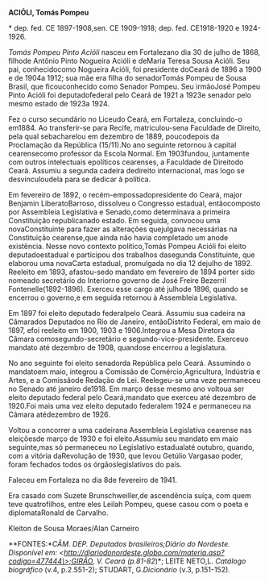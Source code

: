 **ACIÓLI, Tomás Pompeu**

\* dep. fed. CE 1897-1908,sen. CE 1909-1918; dep. fed. CE1918-1920 e
1924-1926.

*Tomás Pompeu Pinto Acióli* nasceu em Fortalezano dia 30 de julho de
1868, filhode Antônio Pinto Nogueira Acióli e deMaria Teresa Sousa
Acióli. Seu pai, conhecidocomo Nogueira Acióli, foi presidente doCeará
de 1896 a 1900 e de 1904a 1912; sua mãe era filha do senadorTomás Pompeu
de Sousa Brasil, que ficouconhecido como Senador Pompeu. Seu irmãoJosé
Pompeu Pinto Acióli foi deputadofederal pelo Ceará de 1921 a 1923e
senador pelo mesmo estado de 1923a 1924.

Fez o curso secundário no Liceudo Ceará, em Fortaleza, concluindo-o
em1884. Ao transferir-se para Recife, matriculou-sena Faculdade de
Direito, pela qual sebacharelou em dezembro de 1889, poucodepois da
Proclamação da República (15/11).No ano seguinte retornou à capital
cearensecomo professor da Escola Normal. Em 1903fundou, juntamente com
outros intelectuais epolíticos cearenses, a Faculdade de Direitodo
Ceará. Assumiu a segunda cadeira dedireito internacional, mas logo se
desvinculoudela para se dedicar à política.

Em fevereiro de 1892, o recém-empossadopresidente do Ceará, major
Benjamin LiberatoBarroso, dissolveu o Congresso estadual, entãocomposto
por Assembleia Legislativa e Senado,como determinava a primeira
Constituição republicanado estado. Em seguida, convocou uma
novaConstituinte para fazer as alterações quejulgava necessárias na
Constituição cearense,que ainda não havia completado um anode
existência. Nesse novo contexto político,Tomás Pompeu Acióli foi eleito
deputadoestadual e participou dos trabalhos dasegunda Constituinte, que
elaborou uma novaCarta estadual, promulgada no dia 12 dejulho de 1892.
Reeleito em 1893, afastou-sedo mandato em fevereiro de 1894 porter sido
nomeado secretário do Interiorno governo de José Freire Bezerril
Fontenelle(1892-1896). Exerceu esse cargo até julhode 1896, quando se
encerrou o governo,e em seguida retornou à Assembleia Legislativa.

Em 1897 foi eleito deputado federalpelo Ceará. Assumiu sua cadeira na
Câmarados Deputados no Rio de Janeiro, entãoDistrito Federal, em maio de
1897, efoi reeleito em 1900, 1903 e 1906.Integrou a Mesa Diretora da
Câmara comosegundo-secretário e segundo-vice-presidente. Exerceuo
mandato até dezembro de 1908, quandose encerrou a legislatura.

No ano seguinte foi eleito senadorda República pelo Ceará. Assumindo o
mandatoem maio, integrou a Comissão de Comércio,Agricultura, Indústria e
Artes, e a Comissãode Redação de Lei. Reelegeu-se uma veze permaneceu no
Senado até janeiro de1918. Em março desse mesmo ano voltoua ser eleito
deputado federal pelo Ceará,mandato que exerceu até dezembro de 1920.Foi
mais uma vez eleito deputado federalem 1924 e permaneceu na Câmara
atédezembro de 1926.

Voltou a concorrer a uma cadeirana Assembleia Legislativa cearense nas
eleiçõesde março de 1930 e foi eleito.Assumiu seu mandato em maio
seguinte,mas só permaneceu no Legislativo estadualaté outubro, quando,
com a vitória daRevolução de 1930, que levou Getúlio Vargasao poder,
foram fechados todos os órgãoslegislativos do país.

Faleceu em Fortaleza no dia 8de fevereiro de 1941.

Era casado com Suzete Brunschweiller,de ascendência suíça, com quem teve
quatrofilhos, entre eles Leilah Pompeu, quese casou com o poeta e
diplomataRonald de Carvalho.

Kleiton de Sousa Moraes/Alan Carneiro

**FONTES:**CÂM. DEP. *Deputados brasileiros*;*Diário do Nordeste*.
Disponível em:
\<http://diariodonordeste.globo.com/materia.asp?codigo=477444\>;GIRÃO,
V. *Ceará* (p.81-82*)*; LEITE NETO,L. *Catálogo biográfico* (v.4,
p.2.551-2); STUDART, G.*Dicionário* (v.3, p.151-152).
